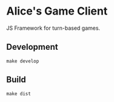 # Alice's Game Client

JS Framework for turn-based games.

## Development

`make develop`

## Build

`make dist`
